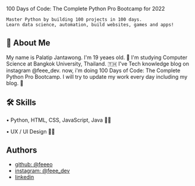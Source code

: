 
100 Days of Code: The Complete Python Pro Bootcamp for 2022

    Master Python by building 100 projects in 100 days. 
    Learn data science, automation, build websites, games and apps!


## 🚀 About Me

My name is Palatip Jantawong. I'm 19 yeaes old. 🤗
I'm studying Computer Science at Bangkok University, Thailand. 🇹🇭
I've Tech knowledge blog on instagram @feee_dev.
now, i'm doing 100 Days of Code: The Complete Python Pro Bootcamp.
I will try to update my work every day including my blog. 🙏

## 🛠 Skills
• Python, HTML, CSS, JavaScript, Java 👩‍💻

• UX / UI Design 👩‍🎨




## Authors

- [github: @feeeo](https://www.github.com/feeeo)
- [instagram: @feee_dev](https://www.instagram.com/feee_dev/)
- [linkedin](https://www.linkedin.com/in/palatip-jantawong-21539021a/)
